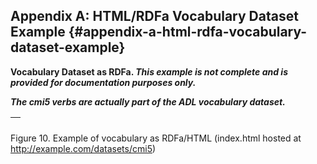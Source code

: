## Appendix A: HTML/RDFa Vocabulary Dataset Example {#appendix-a-html-rdfa-vocabulary-dataset-example}

**Vocabulary Dataset as RDFa. _This example is not complete and is provided for documentation purposes only._**

**_The cmi5 verbs are actually part of the ADL vocabulary dataset._**

| <!DOCTYPE html> |
| --- |

Figure 10\. Example of vocabulary as RDFa/HTML (index.html hosted at http://example.com/datasets/cmi5)